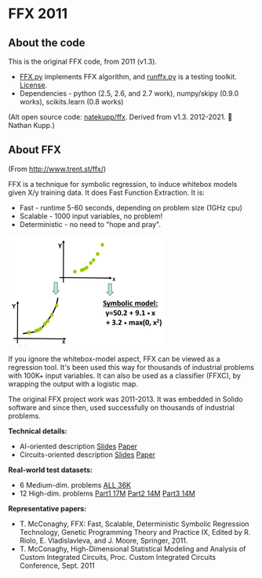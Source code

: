 # FFX 2011 

## About the code

This is the original FFX code, from 2011 (v1.3). 

- [FFX.py](FFX.py) implements FFX algorithm, and [runffx.py](runffx.py) is a testing toolkit.  [License](FFX_license.txt).
- Dependencies - python (2.5, 2.6, and 2.7 work), numpy/skipy (0.9.0 works), scikits.learn (0.8 works)

(Alt open source code: [natekupp/ffx](https://github.com/natekupp/ffx). Derived from v1.3. 2012-2021. 🙏 Nathan Kupp.)

## About FFX

(From http://www.trent.st/ffx/)

FFX is a technique for symbolic regression, to induce whitebox models given X/y training data. It does Fast Function Extraction. It is:

- Fast - runtime 5-60 seconds, depending on problem size (1GHz cpu)
- Scalable - 1000 input variables, no problem!
- Deterministic - no need to "hope and pray".

![](SR.png)

If you ignore the whitebox-model aspect, FFX can be viewed as a regression tool. It's been used this way for thousands of industrial problems with 100K+ input variables. It can also be used as a classifier (FFXC), by wrapping the output with a logistic map. 

The original FFX project work was 2011-2013. It was embedded in Solido software and since then,  used successfully on thousands of industrial problems.

**Technical details:**
- AI-oriented description [Slides](2011-GPTP-FFX-slides.pdf) [Paper](2011-GPTP-FFX-paper.pdf)
- Circuits-oriented description [Slides](2011-CICC-FFX-slides2.pdf) [Paper](2011-CICC-FFX-paper.pdf)

**Real-world test datasets:**
- 6 Medium-dim. problems [ALL 36K](https://github.com/trentmc/ffx2011-benchmarks/blob/main/high-dimensional_benchmark_datasets_part1.tar.gz)
- 12 High-dim. problems [Part1 17M](https://github.com/trentmc/ffx2011-benchmarks/blob/main/high-dimensional_benchmark_datasets_part1.tar.gz) [Part2 14M](https://github.com/trentmc/ffx2011-benchmarks/blob/main/high-dimensional_benchmark_datasets_part2.tar.gz) [Part3 14M](https://github.com/trentmc/ffx2011-benchmarks/blob/main/high-dimensional_benchmark_datasets_part3.tar.gz)

**Representative papers:**

- T. McConaghy, FFX: Fast, Scalable, Deterministic Symbolic Regression Technology, Genetic Programming Theory and Practice IX, Edited by R. Riolo, E. Vladislavleva, and J. Moore, Springer, 2011.
- T. McConaghy, High-Dimensional Statistical Modeling and Analysis of Custom Integrated Circuits, Proc. Custom Integrated Circuits Conference, Sept. 2011
